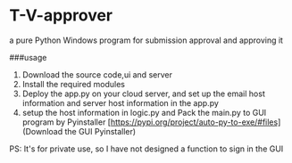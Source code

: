 # T-V-approver
 a pure Python Windows program for submission approval and approving it

###usage
1. Download the source code,ui and server
2. Install the required modules
3. Deploy the app.py on your cloud server, and set up the email host information and server host information in the app.py
4. setup the host information in logic.py and Pack the main.py to GUI program by Pyinstaller
   [https://pypi.org/project/auto-py-to-exe/#files] (Download the GUI Pyinstaller)

PS: It's for private use, so I have not designed a function to sign in the GUI
